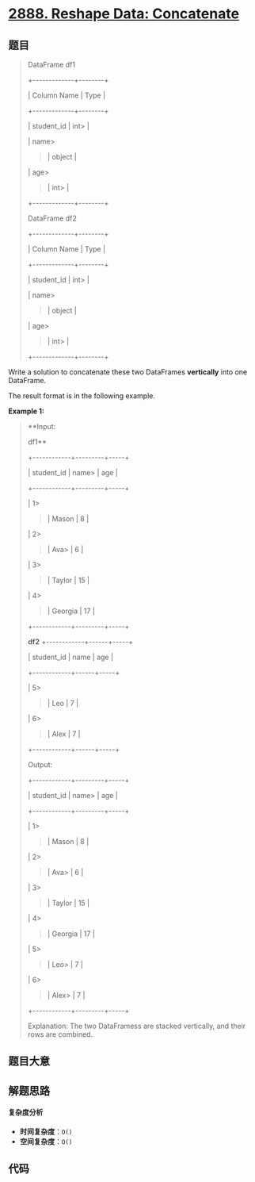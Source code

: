# [2888. Reshape Data: Concatenate](https://leetcode.com/problems/reshape-data-concatenate/)

## 题目

> DataFrame df1
>
> +-------------+--------+
>
> | Column Name | Type |
>
> +-------------+--------+
>
> | student_id | int>
> |
>
> | name>
>
> > | object |
>
> | age>
>
> > | int>
> > |
>
> +-------------+--------+
>
> DataFrame df2
>
> +-------------+--------+
>
> | Column Name | Type |
>
> +-------------+--------+
>
> | student_id | int>
> |
>
> | name>
>
> > | object |
>
> | age>
>
> > | int>
> > |
>
> +-------------+--------+

Write a solution to concatenate these two DataFrames **vertically** into one
DataFrame.

The result format is in the following example.

**Example 1:**

> \*\*Input:
>
> df1\*\*
>
> +------------+---------+-----+
>
> | student_id | name>
> | age |
>
> +------------+---------+-----+
>
> | 1>
>
> > | Mason | 8 |
>
> | 2>
>
> > | Ava>
> > | 6 |
>
> | 3>
>
> > | Taylor | 15 |
>
> | 4>
>
> > | Georgia | 17 |
>
> +------------+---------+-----+
>
> **df2** +------------+------+-----+
>
> | student_id | name | age |
>
> +------------+------+-----+
>
> | 5>
>
> > | Leo | 7 |
>
> | 6>
>
> > | Alex | 7 |
>
> +------------+------+-----+
>
> Output:
>
> +------------+---------+-----+
>
> | student_id | name>
> | age |
>
> +------------+---------+-----+
>
> | 1>
>
> > | Mason | 8 |
>
> | 2>
>
> > | Ava>
> > | 6 |
>
> | 3>
>
> > | Taylor | 15 |
>
> | 4>
>
> > | Georgia | 17 |
>
> | 5>
>
> > | Leo>
> > | 7 |
>
> | 6>
>
> > | Alex>
> > | 7 |
>
> +------------+---------+-----+
>
> Explanation: The two DataFramess are stacked vertically, and their rows are combined.

## 题目大意

## 解题思路

#### 复杂度分析

- **时间复杂度**：`O()`
- **空间复杂度**：`O()`

## 代码

```javascript

```
